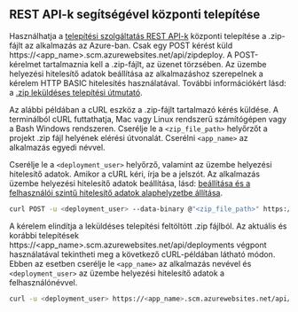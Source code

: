 ## <a name="rest"></a>REST API-k segítségével központi telepítése 
 
Használhatja a [telepítési szolgáltatás REST API-k](https://github.com/projectkudu/kudu/wiki/REST-API) központi telepítése a .zip-fájlt az alkalmazás az Azure-ban. Csak egy POST kérést küld https://<app_name>.scm.azurewebsites.net/api/zipdeploy. A POST-kérelmet tartalmaznia kell a .zip-fájlt, az üzenet törzsében. Az üzembe helyezési hitelesítő adatok beállítása az alkalmazáshoz szerepelnek a kérelem HTTP BASIC hitelesítés használatával. További információkért lásd: a [.zip leküldéses telepítési útmutató](https://github.com/projectkudu/kudu/wiki/Deploying-from-a-zip-file). 

Az alábbi példában a cURL eszköz a .zip-fájlt tartalmazó kérés küldése. A terminálból cURL futtathatja, Mac vagy Linux rendszerű számítógépen vagy a Bash Windows rendszeren. Cserélje le a `<zip_file_path>` helyőrzőt a projekt .zip fájl helyének elérési útvonalát. Cserélni `<app_name>` az alkalmazás egyedi névvel.

Cserélje le a `<deployment_user>` helyőrző, valamint az üzembe helyezési hitelesítő adatok. Amikor a cURL kéri, írja be a jelszót. Az alkalmazás üzembe helyezési hitelesítő adatok beállítása, lásd: [beállítása és a felhasználói szintű hitelesítő adatok alaphelyzetbe állítása](../articles/app-service/app-service-deployment-credentials.md#userscope).   

```bash
curl POST -u <deployment_user> --data-binary @"<zip_file_path>" https://<app_name>.scm.azurewebsites.net/api/zipdeploy
```

A kérelem elindítja a leküldéses telepítési feltöltött .zip fájlból. Az aktuális és korábbi telepítések https://<app_name>.scm.azurewebsites.net/api/deployments végpont használatával tekintheti meg a következő cURL-példában látható módon. Ebben az esetben cserélje le `<app_name>` az alkalmazás nevével és `<deployment_user>` az üzembe helyezési hitelesítő adatok a felhasználónévvel.

```bash
curl -u <deployment_user> https://<app_name>.scm.azurewebsites.net/api/deployments
```